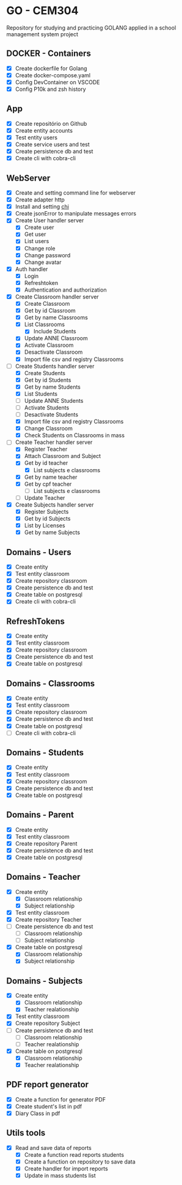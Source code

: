 # GO - CEM304

Repository for studying and practicing GOLANG applied in a school management system project

## DOCKER - Containers
 - [X] Create dockerfile for Golang
 - [X] Create docker-compose.yaml
 - [X] Config DevContainer on VSCODE
 - [X] Config P10k and zsh history

## App
 - [X] Create repositório on Github
 - [X] Create entity accounts
 - [X] Test entity users
 - [X] Create service users and test
 - [X] Create persistence db and test
 - [X] Create cli with cobra-cli

## WebServer
 - [X] Create and setting command line for webserver
 - [X] Create adapter http
 - [X] Install and setting [chi](https://go-chi.io/#/) 
 - [X] Create jsonError to manipulate messages errors
 - [X] Create User handler server
   - [X] Create user
   - [X] Get user
   - [X] List users
   - [X] Change role
   - [X] Change password
   - [X] Change avatar
 - [X] Auth handler
   - [X] Login
   - [X] Refreshtoken
   - [X] Authentication and authorization
 - [X] Create Classroom handler server
   - [X] Create Classroom
   - [X] Get by id Classroom
   - [X] Get by name Classrooms
   - [X] List Classrooms
     - [X] Include Students
   - [X] Update ANNE Classroom
   - [X] Activate Classroom
   - [X] Desactivate Classroom
   - [X] Import file csv and registry Classrooms
 - [ ] Create Students handler server
   - [X] Create Students
   - [X] Get by id Students
   - [X] Get by name Students
   - [X] List Students
   - [ ] Update ANNE Students
   - [ ] Activate Students
   - [ ] Desactivate Students
   - [X] Import file csv and registry Classrooms
   - [X] Change Classroom
   - [X] Check Students on Classrooms in mass
 - [ ] Create Teacher handler server
   - [X] Register Teacher
   - [X] Attach Classroom and Subject
   - [X] Get by id teacher
     - [X] List subjects e classrooms
   - [X] Get by name teacher
   - [X] Get by cpf teacher
     - [ ] List subjects e classrooms
   - [ ] Update Teacher
 - [X] Create Subjects handler server
   - [X] Register Subjects
   - [X] Get by id Subjects
   - [X] List by Licenses
   - [X] Get by name Subjects

## Domains - Users
 - [X] Create entity
 - [X] Test entity classroom
 - [X] Create repository classroom
 - [X] Create persistence db and test
 - [X] Create table on postgresql
 - [X] Create cli with cobra-cli
  ## RefreshTokens
  - [X] Create entity
  - [X] Test entity classroom
  - [X] Create repository classroom
  - [X] Create persistence db and test
  - [X] Create table on postgresql

## Domains - Classrooms
 - [X] Create entity
 - [X] Test entity classroom
 - [X] Create repository classroom
 - [X] Create persistence db and test
 - [X] Create table on postgresql
 - [ ] Create cli with cobra-cli

## Domains - Students
 - [X] Create entity
 - [X] Test entity classroom
 - [X] Create repository classroom
 - [X] Create persistence db and test
 - [X] Create table on postgresql

## Domains - Parent
 - [X] Create entity
 - [X] Test entity classroom
 - [X] Create repository Parent
 - [X] Create persistence db and test
 - [X] Create table on postgresql

## Domains - Teacher
 - [X] Create entity
   - [X] Classroom relationship
   - [X] Subject relationship
 - [X] Test entity classroom
 - [X] Create repository Teacher
 - [ ] Create persistence db and test
   - [ ] Classroom relationship
   - [ ] Subject relationship
 - [X] Create table on postgresql
   - [X] Classroom relationship
   - [X] Subject relationship
## Domains - Subjects
 - [X] Create entity
   - [X] Classroom relationship
   - [X] Teacher realationship
 - [X] Test entity classroom
 - [X] Create repository Subject
 - [ ] Create persistence db and test
   - [ ] Classroom relationship
   - [ ] Teacher realationship
 - [X] Create table on postgresql
   - [X] Classroom relationship
   - [X] Teacher realationship

## PDF report generator
 - [X] Create a function for generator PDF
 - [X] Create student's list in pdf
 - [X] Diary Class in pdf

## Utils tools
 - [X] Read and save data of reports
   - [X] Create a function read reports students
   - [X] Create a function on repository to save data
   - [X] Create handler for import reports
   - [X] Update in mass students list